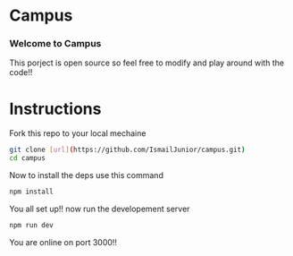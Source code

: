 # Campus

### Welcome to **Campus**

This porject is open source so feel free to modify and play around with the code!!

# Instructions

Fork this repo to your local mechaine 

```bash
git clone [url](https://github.com/IsmailJunior/campus.git)
cd campus
```

Now to install the deps use this command

```bash
npm install
```

You all set up!!
now run the developement server

```bash
npm run dev
```

You are online on port 3000!!